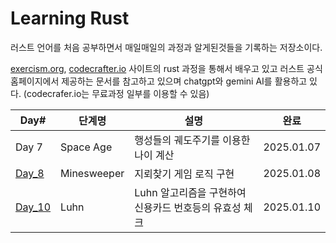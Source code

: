 # Learning Rust

러스트 언어를 처음 공부하면서 매일매일의 과정과 알게된것들을 기록하는 저장소이다.

[exercism.org](https://exercism.org/tracks/rust "exercism.org"), [codecrafter.io](https://app.codecrafters.io/catalog, "codecrafter.io") 사이트의 rust 과정을 통해서 배우고 있고 러스트 공식 홈페이지에서 제공하는 문서를 참고하고 있으며 chatgpt와 gemini AI를 활용하고 있다. (codecrafer.io는 무료과정 일부를 이용할 수 있음)

| Day#                          | 단계명         | 설명                               | 완료         |
| ----------------------------- | ----------- | -------------------------------- | ---------- |
| Day 7                         | Space Age   | 행성들의 궤도주기를 이용한 나이 계산             | 2025.01.07 |
| [Day_8](Day_8_Minesweeper.md) | Minesweeper | 지뢰찾기 게임 로직 구현                    | 2025.01.08 |
| [Day_10](Day_10_Luhn.md)      | Luhn        | Luhn 알고리즘을 구현하여 신용카드 번호등의 유효성 체크 | 2025.01.10 |





